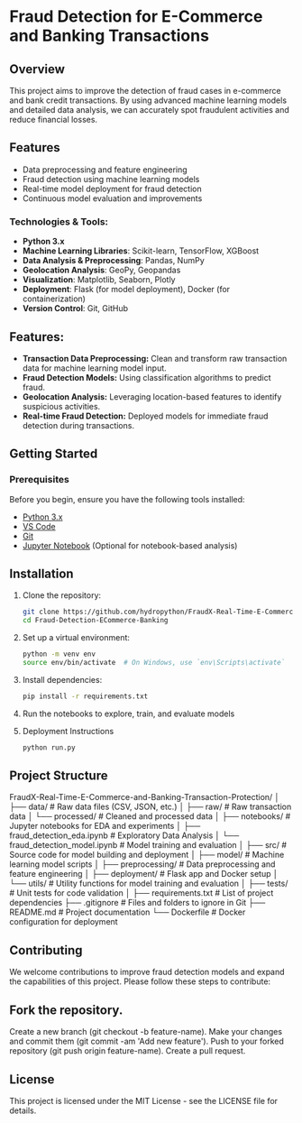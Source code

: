 # Fraud Detection for E-Commerce and Banking Transactions

## Overview
This project aims to improve the detection of fraud cases in e-commerce and bank credit transactions. By using advanced machine learning models and detailed data analysis, we can accurately spot fraudulent activities and reduce financial losses.

## Features
- Data preprocessing and feature engineering
- Fraud detection using machine learning models
- Real-time model deployment for fraud detection
- Continuous model evaluation and improvements

### Technologies & Tools:
- **Python 3.x**
- **Machine Learning Libraries**: Scikit-learn, TensorFlow, XGBoost
- **Data Analysis & Preprocessing**: Pandas, NumPy
- **Geolocation Analysis**: GeoPy, Geopandas
- **Visualization**: Matplotlib, Seaborn, Plotly
- **Deployment**: Flask (for model deployment), Docker (for containerization)
- **Version Control**: Git, GitHub

## Features:
- **Transaction Data Preprocessing:** Clean and transform raw transaction data for machine learning model input.
- **Fraud Detection Models:** Using classification algorithms to predict fraud.
- **Geolocation Analysis:** Leveraging location-based features to identify suspicious activities.
- **Real-time Fraud Detection:** Deployed models for immediate fraud detection during transactions.

## Getting Started

### Prerequisites

Before you begin, ensure you have the following tools installed:

- [Python 3.x](https://www.python.org/downloads/)
- [VS Code](https://code.visualstudio.com/)
- [Git](https://git-scm.com/)
- [Jupyter Notebook](https://jupyter.org/) (Optional for notebook-based analysis)


## Installation
1. Clone the repository:
   ```bash
   git clone https://github.com/hydropython/FraudX-Real-Time-E-Commerce-and-Banking-Transaction-Protection.git
   cd Fraud-Detection-ECommerce-Banking

2. Set up a virtual environment:
   ```bash
   python -m venv env
   source env/bin/activate  # On Windows, use `env\Scripts\activate`

3. Install dependencies:
    ```bash
   pip install -r requirements.txt

4. Run the notebooks to explore, train, and evaluate models

5. Deployment Instructions
   ```bash
   python run.py

## Project Structure

FraudX-Real-Time-E-Commerce-and-Banking-Transaction-Protection/ │ ├── data/ # Raw data files (CSV, JSON, etc.) │ ├── raw/ # Raw transaction data │ └── processed/ # Cleaned and processed data │ ├── notebooks/ # Jupyter notebooks for EDA and experiments │ ├── fraud_detection_eda.ipynb # Exploratory Data Analysis │ └── fraud_detection_model.ipynb # Model training and evaluation │ ├── src/ # Source code for model building and deployment │ ├── model/ # Machine learning model scripts │ ├── preprocessing/ # Data preprocessing and feature engineering │ ├── deployment/ # Flask app and Docker setup │ └── utils/ # Utility functions for model training and evaluation │ ├── tests/ # Unit tests for code validation │ ├── requirements.txt # List of project dependencies ├── .gitignore # Files and folders to ignore in Git ├── README.md # Project documentation └── Dockerfile # Docker configuration for deployment


## Contributing
We welcome contributions to improve fraud detection models and expand the capabilities of this project. Please follow these steps to contribute:

## Fork the repository.
Create a new branch (git checkout -b feature-name).
Make your changes and commit them (git commit -am 'Add new feature').
Push to your forked repository (git push origin feature-name).
Create a pull request.

## License
This project is licensed under the MIT License - see the LICENSE file for details.